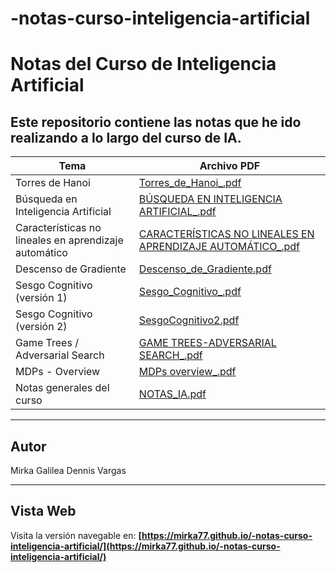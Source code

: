 # -notas-curso-inteligencia-artificial
# Notas del Curso de Inteligencia Artificial

Este repositorio contiene las notas que he ido realizando a lo largo del curso de IA.
---

| Tema                                                                 | Archivo PDF                                                                 |
|----------------------------------------------------------------------|------------------------------------------------------------------------------|
| Torres de Hanoi                                                      | [Torres_de_Hanoi_.pdf](./Torres_de_Hanoi_.pdf)                                |
| Búsqueda en Inteligencia Artificial                                  | [BÚSQUEDA EN INTELIGENCIA ARTIFICIAL_.pdf](./BÚSQUEDA%20EN%20INTELIGENCIA%20ARTIFICIAL_.pdf) |
| Características no lineales en aprendizaje automático                | [CARACTERÍSTICAS NO LINEALES EN APRENDIZAJE AUTOMÁTICO_.pdf](./CARACTERÍSTICAS%20NO%20LINEALES%20EN%20APRENDIZAJE%20AUTOMÁTICO_.pdf) |
| Descenso de Gradiente                                                | [Descenso_de_Gradiente.pdf](./Descenso_de_Gradiente.pdf)                    |
| Sesgo Cognitivo (versión 1)                                          | [Sesgo_Cognitivo_.pdf](./Sesgo_Cognitivo_.pdf)                              |
| Sesgo Cognitivo (versión 2)                                          | [SesgoCognitivo2.pdf](./SesgoCognitivo2.pdf)                                |
| Game Trees / Adversarial Search                                      | [GAME TREES-ADVERSARIAL SEARCH_.pdf](./GAME%20TREES-ADVERSARIAL%20SEARCH_.pdf) |
| MDPs - Overview                                                      | [MDPs overview_.pdf](./MDPs%20overview_.pdf)                                |
| Notas generales del curso                                            | [NOTAS_IA.pdf](./NOTAS_IA.pdf)                                              |

---

## Autor

Mirka Galilea Dennis Vargas

---

## Vista Web

Visita la versión navegable en: **[https://mirka77.github.io/-notas-curso-inteligencia-artificial/](https://mirka77.github.io/-notas-curso-inteligencia-artificial/)**

